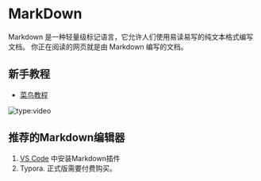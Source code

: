 # MarkDown

Markdown 是一种轻量级标记语言，它允许人们使用易读易写的纯文本格式编写文档。
你正在阅读的网页就是由 Markdown 编写的文档。

## 新手教程

- [菜鸟教程](https://www.runoob.com/markdown/md-tutorial.html)

![type:video](https://www.youtube.com/embed/HUBNt18RFbo)

## 推荐的Markdown编辑器

1. [VS Code](VSCode.md) 中安装Markdown插件
2. Typora. 正式版需要付费购买。
